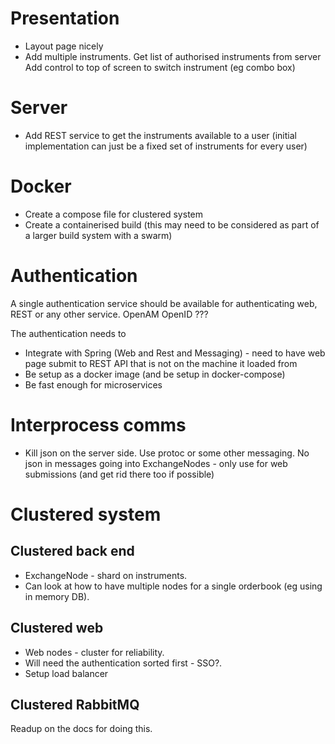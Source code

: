 

# Presentation

* Layout page nicely
* Add multiple instruments.
    Get list of authorised instruments from server
    Add control to top of screen to switch instrument (eg combo box)

# Server

* Add REST service to get the instruments available to a user (initial implementation can just be a fixed set of instruments for every user)


# Docker 

* Create a compose file for clustered system
* Create a containerised build (this may need to be considered as part of a larger build system with a swarm) 


# Authentication

A single authentication service should be available for authenticating web, REST or any other service.
OpenAM
OpenID
???

The authentication needs to
* Integrate with Spring (Web and Rest and Messaging) - need to have web page submit to REST API that is not on the machine it loaded from
* Be setup as a docker image (and be setup in docker-compose)
* Be fast enough for microservices


# Interprocess comms

* Kill json on the server side.
   Use protoc or some other messaging. No json in messages going into ExchangeNodes - only use for web submissions (and get rid there too if possible)


# Clustered system

## Clustered back end

* ExchangeNode - shard on instruments.
* Can look at how to have multiple nodes for a single orderbook (eg using in memory DB).  
 
## Clustered web
 
* Web nodes - cluster for reliability. 
* Will need the authentication sorted first - SSO?. 
* Setup load balancer

## Clustered RabbitMQ
Readup on the docs for doing this.




  

